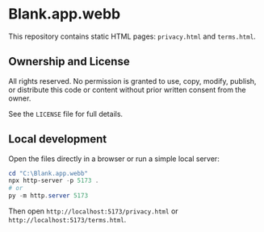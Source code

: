 # Blank.app.webb

This repository contains static HTML pages: `privacy.html` and `terms.html`.

## Ownership and License

All rights reserved. No permission is granted to use, copy, modify, publish, or distribute this code or content without prior written consent from the owner.

See the `LICENSE` file for full details.

## Local development

Open the files directly in a browser or run a simple local server:

```powershell
cd "C:\Blank.app.webb"
npx http-server -p 5173 .
# or
py -m http.server 5173
```

Then open `http://localhost:5173/privacy.html` or `http://localhost:5173/terms.html`.



